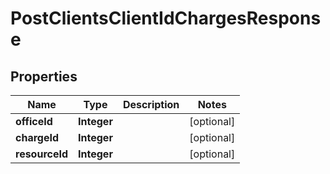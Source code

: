 # PostClientsClientIdChargesResponse

## Properties
Name | Type | Description | Notes
------------ | ------------- | ------------- | -------------
**officeId** | **Integer** |  |  [optional]
**chargeId** | **Integer** |  |  [optional]
**resourceId** | **Integer** |  |  [optional]
